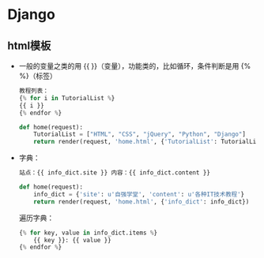 # Django

## html模板

- 一般的变量之类的用 {{ }}（变量），功能类的，比如循环，条件判断是用 {%  %}（标签）

  ```python
  教程列表：
  {% for i in TutorialList %}
  {{ i }}
  {% endfor %}

  def home(request):
      TutorialList = ["HTML", "CSS", "jQuery", "Python", "Django"]
      return render(request, 'home.html', {'TutorialList': TutorialList})
  ```


- 字典：

  ```python
  站点：{{ info_dict.site }} 内容：{{ info_dict.content }}

  def home(request):
      info_dict = {'site': u'自强学堂', 'content': u'各种IT技术教程'}
      return render(request, 'home.html', {'info_dict': info_dict})
  ```

  遍历字典：

  ```python
  {% for key, value in info_dict.items %}
      {{ key }}: {{ value }}
  {% endfor %}
  ```

  ​